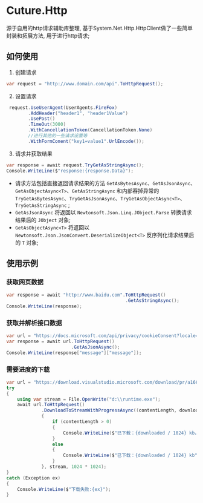# Cuture.Http

源于自用的http请求辅助库整理, 基于System.Net.Http.HttpClient做了一些简单封装和拓展方法, 用于进行http请求;

## 如何使用

1. 创建请求
```C#
var request = "http://www.domain.com/api".ToHttpRequest();
```

2. 设置请求
```C#
 request.UseUserAgent(UserAgents.FireFox)
        .AddHeader("header1", "header1Value")
        .UsePost()
        .TimeOut(3000)
        .WithCancellationToken(CancellationToken.None)
        //进行其他的一些请求设置等
        .WithFormConent("key1=value1".UrlEncode());
```

3. 请求并获取结果
```C#
var response = await request.TryGetAsStringAsync();
Console.WriteLine($"response:{response.Data}");
```
* 请求方法包括直接返回请求结果的方法 `GetAsBytesAsync`、`GetAsJsonAsync`、`GetAsObjectAsync<T>`、`GetAsStringAsync` 和内部吞掉异常的 `TryGetAsBytesAsync`、`TryGetAsJsonAsync`、`TryGetAsObjectAsync<T>`、`TryGetAsStringAsync` ; 
* `GetAsJsonAsync` 将返回以 `Newtonsoft.Json.Linq.JObject.Parse` 转换请求结果后的 `JObject` 对象;
* `GetAsObjectAsync<T>` 将返回以 `Newtonsoft.Json.JsonConvert.DeserializeObject<T>` 反序列化请求结果后的 `T` 对象;

## 使用示例

### 获取网页数据
```C#
var response = await "http://www.baidu.com".ToHttpRequest()
                                            .GetAsStringAsync();
Console.WriteLine(response);
```
### 获取并解析接口数据
```C#
var url = "https://docs.microsoft.com/api/privacy/cookieConsent?locale=zh-cn";
var response = await url.ToHttpRequest()
                        .GetAsJsonAsync();
Console.WriteLine(response["message"]["message"]);
```
### 需要进度的下载
```C#
var url = "https://download.visualstudio.microsoft.com/download/pr/a16689d1-0872-4ef9-a592-406d3038d8f7/cf4f84504385a599f0cb6a5c113ccb34/aspnetcore-runtime-3.1.0-win-x64.exe";
try
{
    using var stream = File.OpenWrite("d:\\runtime.exe");
    await url.ToHttpRequest()
             .DownloadToStreamWithProgressAsync((contentLength, downloaded) =>
             {
                 if (contentLength > 0)
                 {
                     Console.WriteLine($"已下载：{downloaded / 1024} kb，进度 {(((float)downloaded / contentLength) * 100).Value.ToString("F")} %");
                 }
                 else
                 {
                     Console.WriteLine($"已下载：{downloaded / 1024} kb");
                 }
             }, stream, 1024 * 1024);
}
catch (Exception ex)
{
    Console.WriteLine($"下载失败:{ex}");
}
```